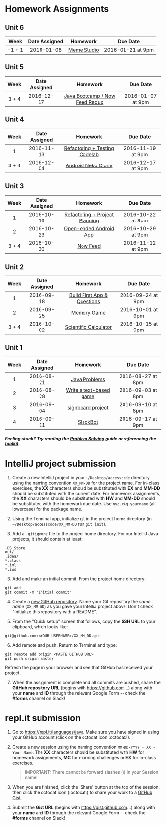 # Homework Assignments

## Unit 6

|Week|Date Assigned|Homework|Due Date|
|:----------:|:----------:|:--------:|:--:|
|-1 + 1|2016-01-08|[Meme Studio](https://github.com/C4Q/AC3.3/blob/master/homework/unit-6/week-1.md)|2016-01-21 at 9pm|

## Unit 5

|Week|Date Assigned|Homework|Due Date|
|:----------:|:----------:|:--------:|:--:|
|3 + 4|2016-12-17|[Java Bootcamp / Now Feed Redux](https://github.com/C4Q/AC3.3/blob/master/homework/unit-5/week-3-4.md)|2016-01-07 at 9pm|

## Unit 4

|Week|Date Assigned|Homework|Due Date|
|:----------:|:----------:|:--------:|:--:|
|1|2016-11-13|[Refactoring + Testing Codelab](https://github.com/C4Q/AC3.3/blob/master/homework/unit-4/week-1.md)|2016-11-19 at 9pm|
|3 + 4|2016-12-04|[Android Neko Clone](https://github.com/C4Q/AC3.3/blob/master/homework/unit-4/week-4.md)|2016-12-17 at 9pm|

## Unit 3

|Week|Date Assigned|Homework|Due Date|
|:----------:|:----------:|:--------:|:--:|
|1|2016-10-16|[Refactoring + Project Planning](https://github.com/C4Q/AC3.3/blob/master/homework/unit-3/week-1.md)|2016-10-22 at 9pm|
|2|2016-10-23|[Open-ended Android App](https://github.com/C4Q/AC3.3/blob/master/homework/unit-3/week-2.md)|2016-10-29 at 9pm|
|3 + 4|2016-10-30|[Now Feed](https://github.com/C4Q/AC3.3/blob/master/homework/unit-3/week-3-4.md)|2016-11-12 at 9pm|

## Unit 2 

|Week|Date Assigned|Homework|Due Date|
|:----------:|:----------:|:--------:|:--:|
|1|2016-09-18|[Build First App & Questions](https://github.com/C4Q/AC3.3/blob/master/homework/unit-2/week-1.md)|2016-09-24 at 9pm|
|2|2016-09-25|[Memory Game](https://github.com/C4Q/AC3.3/blob/master/homework/unit-2/week-2.md)|2016-10-01 at 9pm|
|3 + 4|2016-10-02|[Scientific Calculator](https://github.com/C4Q/AC3.3/blob/master/homework/unit-2/week-3%2B4.md)|2016-10-15 at 9pm|

## Unit 1

|Week|Date Assigned|Homework|Due Date|
|:----------:|:----------:|:--------:|:--:|
|1|2016-08-21|[Java Problems](https://github.com/C4Q/AC3.3/blob/master/homework/unit-1/week-1.md)|2016-08-27 at 8pm|
|2|2016-08-28|[Write a text-based game](https://github.com/C4Q/AC3.3/blob/master/homework/unit-1/week-2.md)|2016-09-03 at 8pm|
|3|2016-09-04|[signboard project](https://github.com/C4Q/AC3.3/blob/master/homework/unit-1/week-3.md)|2016-09-10 at 8pm|
|4|2016-09-11|[SlackBot](https://github.com/ramonaharrison/SlackBot) |2016-09-17 at 9pm|

##### Feeling stuck? Try reading the [Problem Solving](explanation/w1_q13.md) guide or referencing the [toolkit](../lessons/tools).

# IntelliJ project submission

1. Create a new IntelliJ project in your `~/Desktop/accesscode` directory using the naming convention `XX_MM-DD` for the project name. For in-class exercises, the **XX** characters should be substituted with **EX** and **MM-DD** should be substituted with the current date. For homework assignments, the **XX** characters should be substituted with **HW** and **MM-DD** should be substituted with the homework due date. Use `nyc.c4q.yourname` (all lowercase) for the package name.

2. Using the Terminal app, initialize git in the project home directory (in `~/Desktop/accesscode/XX_MM-DD` run `git init`).

3. Add a `.gitignore` file to the project home directory. For our IntelliJ Java projects, it should contain at least:

```
.DS_Store
out/
.idea/
*.class
*.iml
*.iws
```

3. Add and make an initial commit. From the project home directory:

```
git add .
git commit -m "Initial commit"
```

4. Create a [new GitHub repository](https://github.com/new). Name your Git repository the *same name* (`XX_MM-DD`) as you gave your IntelliJ project above. Don't check "Initialize this repository with a README". 

5. From the "Quick setup" screen that follows, copy the **SSH URL** to your clipboard, which looks like:

```
git@github.com:<YOUR USERNAME>/XX_MM_DD.git
```

6. Add remote and push. Return to Terminal and type:

```
git remote add origin <PASTE GITHUB URL>
git push origin master
```

Refresh the page in your browser and see that GitHub has received your project.

7. When the assignment is complete and all commits are pushed, share the **GitHub repository URL** (begins with https://github.com...) along with your **name** and **ID** through the relevant Google Form -- check the **\#forms** channel on Slack!

# repl.it submission

1. Go to https://repl.it/languages/java. Make sure you have signed in using your GitHub account (click on the octocat icon :octocat:!).

2. Create a new session using the naming convention `MM-DD-YYYY - XX - Your Name`. The **XX** characters should be substituted with **HW** for homework assignments, **MC** for morning challenges or **EX** for in-class exercises.

    > IMPORTANT: There cannot be forward slashes (/) in your Session name!

3. When you are finished, click the 'Share' button at the top of the session, then click the octocat icon (:octocat:) to share your work to a [GitHub Gist](https://gist.github.com). 

4. Submit the **Gist URL** (begins with https://gist.github.com...) along with your **name** and **ID** through the relevant Google Form -- check the **\#forms** channel on Slack!
